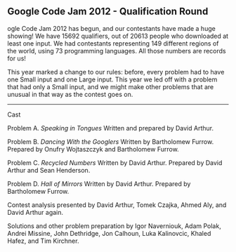Google Code Jam 2012 - Qualification Round
------------------------------------------


ogle Code Jam 2012 has begun, and our contestants have made a huge showing! We have 15692 qualifiers, out of 20613 people who downloaded at least one input. We had contestants representing 149 different regions of the world, using 73 programming languages. All those numbers are records for us!

This year marked a change to our rules: before, every problem had to have one Small input and one Large input. This year we led off with a problem that had only a Small input, and we might make other problems that are unusual in that way as the contest goes on.

----------

Cast

Problem A.  _Speaking in Tongues_  Written and prepared by David Arthur.

Problem B.  _Dancing With the Googlers_  Written by Bartholomew Furrow. Prepared by Onufry Wojtaszczyk and Bartholomew Furrow.

Problem C.  _Recycled Numbers_  Written by David Arthur. Prepared by David Arthur and Sean Henderson.

Problem D.  _Hall of Mirrors_  Written by David Arthur. Prepared by Bartholomew Furrow.

Contest analysis presented by David Arthur, Tomek Czajka, Ahmed Aly, and David Arthur again.

Solutions and other problem preparation by Igor Naverniouk, Adam Polak, Andrei Missine, John Dethridge, Jon Calhoun, Luka Kalinovcic, Khaled Hafez, and Tim Kirchner.

